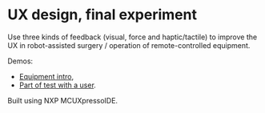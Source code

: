 # UX design, final experiment
Use three kinds of feedback (visual, force and haptic/tactile) to improve the UX in robot-assisted surgery / operation of remote-controlled equipment.

Demos:
- [Equipment intro](https://youtu.be/zBXYCm8VFss),
- [Part of test with a user](https://youtu.be/dg0OFjW1Xec).

Built using NXP MCUXpressoIDE.
